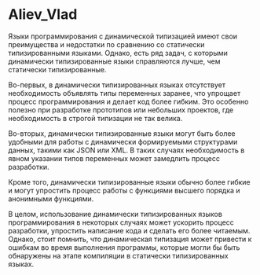 # Aliev_Vlad
Языки программирования с динамической типизацией имеют свои преимущества и недостатки по сравнению со статически типизированными языками.
Однако, есть ряд задач, с которыми динамически типизированные языки справляются лучше, чем статически типизированные.

Во-первых, в динамически типизированных языках отсутствует необходимость объявлять типы переменных заранее, что упрощает процесс программирования и делает код более гибким.
Это особенно полезно при разработке прототипов или небольших проектов, где необходимость в строгой типизации не так велика.

Во-вторых, динамически типизированные языки могут быть более удобными для работы с динамически формируемыми структурами данных, такими как JSON или XML.
В таких случаях необходимость в явном указании типов переменных может замедлить процесс разработки.

Кроме того, динамически типизированные языки обычно более гибкие и могут упростить процесс работы с функциями высшего порядка и анонимными функциями.

В целом, использование динамически типизированных языков программирования в некоторых случаях может ускорить процесс разработки, упростить написание кода и сделать его более читаемым.
Однако, стоит помнить, что динамическая типизация может привести к ошибкам во время выполнения программы, которые могли бы быть обнаружены на этапе компиляции в статически типизированных языках.
